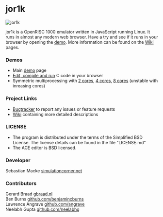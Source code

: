 # jor1k

![jor1k](http://jor1k.com/images/jor1k.gif)

jor1k is a OpenRISC 1000 emulator written in JavaScript running Linux. It runs in almost any modern web browser. 
Have a try and see if it runs in your browser by opening the [demo][project demo].
More information can be found on the [Wiki][project wiki] pages. 

### Demos

* Main [demo][project demo] page
* [Edit, compile and run](http://s-macke.github.io/jor1k/compile.html) C code in your browser
* Symmetric multiprocessing with  [2 cores](http://s-macke.github.io/jor1k/index.html?cpu=smp&n=2), [4 cores](http://s-macke.github.io/jor1k/index.html?cpu=smp&n=2), [8 cores](http://s-macke.github.io/jor1k/index.html?cpu=smp&n=2) (unstable with inreasing cores)


### Project Links

 
 * [Bugtracker][project issues] to report any issues or feature requests
 * [Wiki][project wiki] containing more detailed descriptions

### LICENSE
 * The program is distributed under the terms of the Simplified BSD License. The license details can be found in the file "LICENSE.md"
 * The ACE editor is BSD licensed.

### Developer
Sebastian Macke [simulationcorner.net](http://simulationcorner.net)

### Contributors
Gerard Braad [gbraad.nl](http://gbraad.nl)  
Ben Burns [github.com/benjamincburns](http://github.com/benjamincburns)  
Lawrence Angrave [github.com/angrave](http://github.com/angrave)  
Neelabh Gupta [github.com/neelabhg](http://github.com/neelabhg)


[or1k specification]: http://opencores.org/or1k/Main_Page
[project demo]: http://s-macke.github.com/jor1k/
[project issues]: https://github.com/s-macke/jor1k/issues
[project wiki]: https://github.com/s-macke/jor1k/wiki
